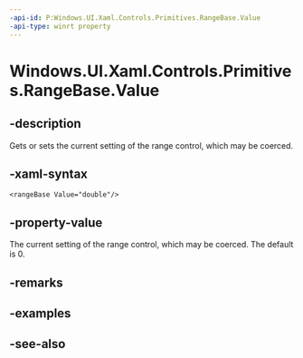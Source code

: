 ```yaml
---
-api-id: P:Windows.UI.Xaml.Controls.Primitives.RangeBase.Value
-api-type: winrt property
---
```


<!-- Property syntax
public double Value { get;  set; }
-->

# Windows.UI.Xaml.Controls.Primitives.RangeBase.Value

## -description
Gets or sets the current setting of the range control, which may be coerced.



## -xaml-syntax
```xaml
<rangeBase Value="double"/>
```


## -property-value
The current setting of the range control, which may be coerced. The default is 0.

## -remarks

## -examples

## -see-also
